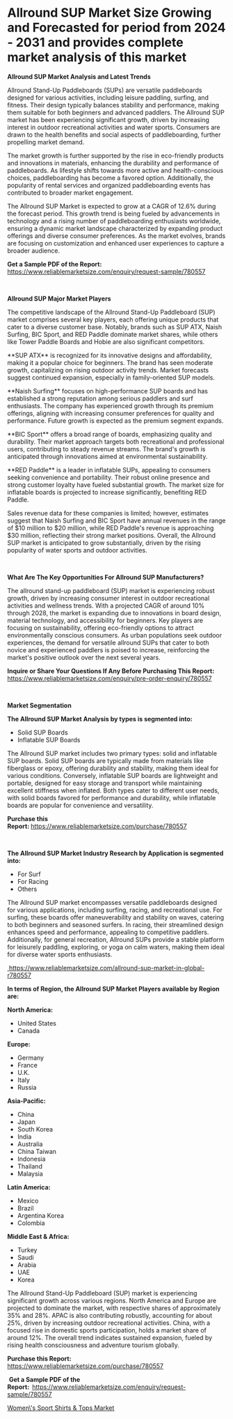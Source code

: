<p><h1>Allround SUP Market Size Growing and Forecasted for period from 2024 - 2031 and provides complete market analysis of this market</h1></p><p><strong>Allround SUP Market Analysis and Latest Trends</strong></p>
<p><p>Allround Stand-Up Paddleboards (SUPs) are versatile paddleboards designed for various activities, including leisure paddling, surfing, and fitness. Their design typically balances stability and performance, making them suitable for both beginners and advanced paddlers. The Allround SUP market has been experiencing significant growth, driven by increasing interest in outdoor recreational activities and water sports. Consumers are drawn to the health benefits and social aspects of paddleboarding, further propelling market demand.</p><p>The market growth is further supported by the rise in eco-friendly products and innovations in materials, enhancing the durability and performance of paddleboards. As lifestyle shifts towards more active and health-conscious choices, paddleboarding has become a favored option. Additionally, the popularity of rental services and organized paddleboarding events has contributed to broader market engagement.</p><p>The Allround SUP Market is expected to grow at a CAGR of 12.6% during the forecast period. This growth trend is being fueled by advancements in technology and a rising number of paddleboarding enthusiasts worldwide, ensuring a dynamic market landscape characterized by expanding product offerings and diverse consumer preferences. As the market evolves, brands are focusing on customization and enhanced user experiences to capture a broader audience.</p></p>
<p><strong>Get a Sample PDF of the Report:&nbsp;</strong> <a href="https://www.reliablemarketsize.com/enquiry/request-sample/780557?utm_campaign=1898&utm_medium=2&utm_source=Github&utm_content=ia&utm_term=30122024&utm_id=allround-sup">https://www.reliablemarketsize.com/enquiry/request-sample/780557</a></p>
<p>&nbsp;</p>
<p><strong>Allround SUP Major Market Players</strong></p>
<p><p>The competitive landscape of the Allround Stand-Up Paddleboard (SUP) market comprises several key players, each offering unique products that cater to a diverse customer base. Notably, brands such as SUP ATX, Naish Surfing, BIC Sport, and RED Paddle dominate market shares, while others like Tower Paddle Boards and Hobie are also significant competitors.</p><p>**SUP ATX** is recognized for its innovative designs and affordability, making it a popular choice for beginners. The brand has seen moderate growth, capitalizing on rising outdoor activity trends. Market forecasts suggest continued expansion, especially in family-oriented SUP models.</p><p>**Naish Surfing** focuses on high-performance SUP boards and has established a strong reputation among serious paddlers and surf enthusiasts. The company has experienced growth through its premium offerings, aligning with increasing consumer preferences for quality and performance. Future growth is expected as the premium segment expands.</p><p>**BIC Sport** offers a broad range of boards, emphasizing quality and durability. Their market approach targets both recreational and professional users, contributing to steady revenue streams. The brand's growth is anticipated through innovations aimed at environmental sustainability.</p><p>**RED Paddle** is a leader in inflatable SUPs, appealing to consumers seeking convenience and portability. Their robust online presence and strong customer loyalty have fueled substantial growth. The market size for inflatable boards is projected to increase significantly, benefiting RED Paddle.</p><p>Sales revenue data for these companies is limited; however, estimates suggest that Naish Surfing and BIC Sport have annual revenues in the range of $10 million to $20 million, while RED Paddle's revenue is approaching $30 million, reflecting their strong market positions. Overall, the Allround SUP market is anticipated to grow substantially, driven by the rising popularity of water sports and outdoor activities.</p></p>
<p>&nbsp;</p>
<p><strong>What Are The Key Opportunities For Allround SUP Manufacturers?</strong></p>
<p><p>The allround stand-up paddleboard (SUP) market is experiencing robust growth, driven by increasing consumer interest in outdoor recreational activities and wellness trends. With a projected CAGR of around 10% through 2028, the market is expanding due to innovations in board design, material technology, and accessibility for beginners. Key players are focusing on sustainability, offering eco-friendly options to attract environmentally conscious consumers. As urban populations seek outdoor experiences, the demand for versatile allround SUPs that cater to both novice and experienced paddlers is poised to increase, reinforcing the market's positive outlook over the next several years.</p></p>
<p><strong>Inquire or Share Your Questions If Any Before Purchasing This Report:</strong> <a href="https://www.reliablemarketsize.com/enquiry/pre-order-enquiry/780557?utm_campaign=1898&utm_medium=2&utm_source=Github&utm_content=ia&utm_term=30122024&utm_id=allround-sup">https://www.reliablemarketsize.com/enquiry/pre-order-enquiry/780557</a></p>
<p>&nbsp;</p>
<p><strong>Market Segmentation</strong></p>
<p><strong>The Allround SUP Market Analysis by types is segmented into:</strong></p>
<p><ul><li>Solid SUP Boards</li><li>Inflatable SUP Boards</li></ul></p>
<p><p>The Allround SUP market includes two primary types: solid and inflatable SUP boards. Solid SUP boards are typically made from materials like fiberglass or epoxy, offering durability and stability, making them ideal for various conditions. Conversely, inflatable SUP boards are lightweight and portable, designed for easy storage and transport while maintaining excellent stiffness when inflated. Both types cater to different user needs, with solid boards favored for performance and durability, while inflatable boards are popular for convenience and versatility.</p></p>
<p><strong>Purchase this Report:&nbsp;</strong><a href="https://www.reliablemarketsize.com/purchase/780557?utm_campaign=1898&utm_medium=2&utm_source=Github&utm_content=ia&utm_term=30122024&utm_id=allround-sup">https://www.reliablemarketsize.com/purchase/780557</a></p>
<p>&nbsp;</p>
<p><strong>The Allround SUP Market Industry Research by Application is segmented into:</strong></p>
<p><ul><li>For Surf</li><li>For Racing</li><li>Others</li></ul></p>
<p><p>The Allround SUP market encompasses versatile paddleboards designed for various applications, including surfing, racing, and recreational use. For surfing, these boards offer maneuverability and stability on waves, catering to both beginners and seasoned surfers. In racing, their streamlined design enhances speed and performance, appealing to competitive paddlers. Additionally, for general recreation, Allround SUPs provide a stable platform for leisurely paddling, exploring, or yoga on calm waters, making them ideal for diverse water sports enthusiasts.</p></p>
<p><a href="https://www.reliablemarketsize.com/allround-sup-market-in-global-r780557?utm_campaign=1898&utm_medium=2&utm_source=Github&utm_content=ia&utm_term=30122024&utm_id=allround-sup">&nbsp;https://www.reliablemarketsize.com/allround-sup-market-in-global-r780557</a></p>
<p><strong>In terms of Region, the Allround SUP Market Players available by Region are:</strong></p>
<p>
    <p> <strong> North America: </strong>
        <ul>
            <li>United States</li>
            <li>Canada</li>
        </ul>
        </p> 
    <p> <strong> Europe: </strong>
        <ul>
            <li>Germany</li>
            <li>France</li>
            <li>U.K.</li>
            <li>Italy</li>
            <li>Russia</li>
        </ul>
        </p> 
    <p> <strong> Asia-Pacific: </strong>
        <ul>
            <li>China</li>
            <li>Japan</li>
            <li>South Korea</li>
            <li>India</li>
            <li>Australia</li>
            <li>China Taiwan</li>
            <li>Indonesia</li>
            <li>Thailand</li>
            <li>Malaysia</li>
        </ul>
        </p> 
    <p> <strong> Latin America: </strong>
        <ul>
            <li>Mexico</li>
            <li>Brazil</li>
            <li>Argentina Korea</li>
            <li>Colombia</li>
        </ul>
        </p> 
    <p> <strong> Middle East & Africa: </strong>
        <ul>
            <li>Turkey</li>
            <li>Saudi</li>
            <li>Arabia</li>
            <li>UAE</li>
            <li>Korea</li>
        </ul>
    </p>
    </p>
<p><p>The Allround Stand-Up Paddleboard (SUP) market is experiencing significant growth across various regions. North America and Europe are projected to dominate the market, with respective shares of approximately 35% and 28%. APAC is also contributing robustly, accounting for about 25%, driven by increasing outdoor recreational activities. China, with a focused rise in domestic sports participation, holds a market share of around 12%. The overall trend indicates sustained expansion, fueled by rising health consciousness and adventure tourism globally.</p></p>
<p><strong>Purchase this Report: </strong><a href="https://www.reliablemarketsize.com/purchase/780557?utm_campaign=1898&utm_medium=2&utm_source=Github&utm_content=ia&utm_term=30122024&utm_id=allround-sup">https://www.reliablemarketsize.com/purchase/780557</a></p>
<p>&nbsp;<strong>Get a Sample PDF of the Report:&nbsp;&nbsp;</strong><a href="https://www.reliablemarketsize.com/enquiry/request-sample/780557?utm_campaign=1898&utm_medium=2&utm_source=Github&utm_content=ia&utm_term=30122024&utm_id=allround-sup">https://www.reliablemarketsize.com/enquiry/request-sample/780557</a></p>
<p><strong></strong></p>
<p><p><a href="https://github.com/Chiragrp22/Market-Research-Report-List-6/blob/main/womens-sport-shirts-tops-market.md?utm_campaign=1898&utm_medium=2&utm_source=Github&utm_content=ia&utm_term=30122024&utm_id=allround-sup">Women\'s Sport Shirts & Tops Market</a></p></p>